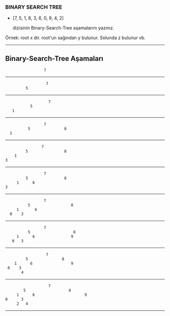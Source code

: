 ### BINARY SEARCH TREE
- [7, 5, 1, 8, 3, 6, 0, 9, 4, 2] 
  
  dizisinin Binary-Search-Tree aşamalarını yazınız.

Örnek: root x dir. root'un sağından y bulunur. Solunda z bulunur vb.

---
## Binary-Search-Tree Aşamaları

                     7
---

                      7
             5
---


                       7
               5
       1
---

                     7
              5               8
      1
---
                    7
             5                8
        1 
    3
       
 
---
                     7
             5                8
         1      6
    3
---
                     7
              5                  8
         1       6
      0    3
---
                     7
              5                   8
         1      6                9
       0   3
---
                      7
             5               8
        1      6                 9
     0    3
           4
---
                       7
            5                   8
         1      6                      9
    0      3
         2   4
---


